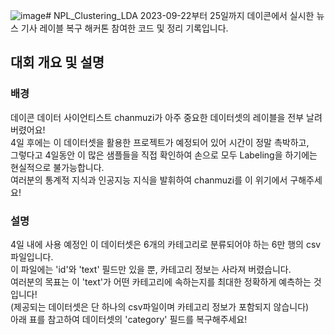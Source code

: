 ![image](https://github.com/Junoflows/NPL_Clustering_LDA/assets/108385417/297255df-e0fd-4118-8423-c322807a30a3)# NPL_Clustering_LDA
2023-09-22부터 25일까지 데이콘에서 실시한 뉴스 기사 레이블 복구 해커톤 참여한 코드 및 정리 기록입니다.

## 대회 개요 및 설명
### 배경
데이콘 데이터 사이언티스트 chanmuzi가 아주 중요한 데이터셋의 레이블을 전부 날려버렸어요!  
4일 후에는 이 데이터셋을 활용한 프로젝트가 예정되어 있어 시간이 정말 촉박하고,  
그렇다고 4일동안 이 많은 샘플들을 직접 확인하여 손으로 모두 Labeling을 하기에는 현실적으로 불가능합니다.    
여러분의 통계적 지식과 인공지능 지식을 발휘하여 chanmuzi를 이 위기에서 구해주세요!   

### 설명
4일 내에 사용 예정인 이 데이터셋은 6개의 카테고리로 분류되어야 하는 6만 행의 csv 파일입니다.  
이 파일에는 'id'와 'text' 필드만 있을 뿐, 카테고리 정보는 사라져 버렸습니다.   
여러분의 목표는 이 'text'가 어떤 카테고리에 속하는지를 최대한 정확하게 예측하는 것입니다!  
(제공되는 데이터셋은 단 하나의 csv파일이며 카테고리 정보가 포함되지 않습니다)  
아래 표를 참고하여 데이터셋의 'category' 필드를 복구해주세요!  
